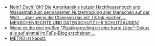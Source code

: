 * [Nein? Doch! Oh? Die Amerikanskis nutzen Hackfressenbuch und Wasgehtab zum permanenten Nutzertracking aller Menschen auf der Welt ... aber wenn die Chinesen das mit TikTok machen ... MENSCHENRECHTE UND DATENSCHUTZ IHR SCHLITZAUGEN!](https://blog.fefe.de/?ts=9dabf048)
* [Wenn es die drei großen "Plastikrecycling ist eine harte Lüge"-Dokus alle auf einmal im FeFe-Blog erscheinen ...](https://blog.fefe.de/?ts=9dabe15a)
* [METRO ist kaputt.](https://www.bleepingcomputer.com/news/security/wholesale-giant-metro-hit-by-it-outage-after-cyberattack/)

